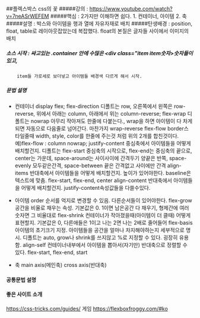 ##플렉스박스
css의 꽃
#####강의 : https://www.youtube.com/watch?v=7neASrWEFEM
#####핵심 : 2가지만 이해하면 쉽다. 1. 컨테이너, 아이템      2. 축
#####설명 : 박스와 아이템을 행과 열에 자유자재로 배치
#####탄생배경 : position, float, table로 레이아웃잡았는데 복잡했다.
    float의 본질은 글자들 사이에서 이미지의 배치
##### 소스 시작 : 싸고있는 .container 안에 수많은 <div class="item item숫자>숫자</div>들이 있고,
        item들 가로세로 보더넣고 아이템들 배경색 다르게 해서 시작.
##### 문법 설명
- 컨테이너
  display           flex;
  flex-direction   디폴트는 row, 오른쪽에서 왼쪽은 row-reverse, 위에서 아래는 column, 아래에서 위는 column-reverse;
  flex-wrap         디폴트는 nowrap 아무리 작아져도 한줄에 다붙는다., wrap을 하면 아이템이 다 차게되면 자동으로 다음줄로 넘어간다. 마찬가지 wrap-reverse
  flex-flow         border스타일줄때 width, style, color를 한줄에 주는것 처럼  위의 2개를 합친것이다. 예)flex-flow : column nowrap;
  justify-content   중심축에서 아이템들을 어떻게 배치할건지. 디폴트는 flex-start 중심축의 시작으로, flex-end는 중심축의 끝으로, center는 가운데, space-around는 사이사이에 간격두기 양끝은 반쪽, space-evenly 모두같은간격, space-between 끝은 간격없고 사이에만 간격
  align-items       반대축에서 아이템들을 어떻게 배치할건지. 높이가 있어야한다. baseline은 텍스트에 맞춤. flex-start, flex-end, center
  align-content     반대축에서 아이템들을 어떻게 배치할건지. justify-content속성값들을 다쓸수있다.

- 아이템
  order             순서를 억지로 변경할 수 있음. 다른순서들이 있어야한다.
  flex-grow         공간을 비율로 채우는 속성.  기본값은 0. 1이면 남은공간 다 채우기,  형제간에 여러숫자면 그 비율대로
  flex-shrink       컨테이너가 작아졌을때(아이템이 더 클때) 어떻게 표현할지. 기본값은 0,   다른애들은 1이고 나는 2면 나는 2배로 줄어들어
  flex-basis        아이템의 초기크기 지정. 아이템들을 공간을 얼마나 차지해야하는지 세부적으로 명시. 디폴트는 auto,   grow나 shrink를 쓰지않고 %로 지정할 수 있다. 굉장히 유용함.
  align-self        컨테이너내부에서 아이템을 뽑아서(자기만) 반대축으로 정렬할 수 있다. flex-start, flex-end, start

- 축
 main axis(메인축)
 cross axis(반대축)

#### 공통문법 설명

 #### 좋은 사이트 소개
https://css-tricks.com/guides/
 게임
 https://flexboxfroggy.com/#ko
